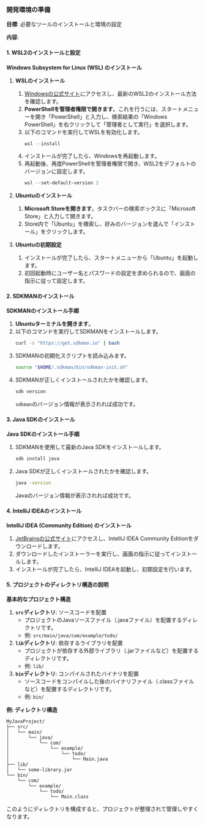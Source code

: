 
### 開発環境の準備

**目標**: 必要なツールのインストールと環境の設定

**内容**:

#### 1. WSL2のインストールと設定

**Windows Subsystem for Linux (WSL) のインストール**

1. **WSLのインストール**
   1. [Windowsの公式サイト](https://docs.microsoft.com/en-us/windows/wsl/install)にアクセスし、最新のWSL2のインストール方法を確認します。
   2. **PowerShellを管理者権限で開きます**。これを行うには、スタートメニューを開き「PowerShell」と入力し、検索結果の「Windows PowerShell」を右クリックして「管理者として実行」を選択します。
   3. 以下のコマンドを実行してWSLを有効化します。
      ```powershell
      wsl --install
      ```
   4. インストールが完了したら、Windowsを再起動します。
   5. 再起動後、再度PowerShellを管理者権限で開き、WSL2をデフォルトのバージョンに設定します。
      ```powershell
      wsl --set-default-version 2
      ```

2. **Ubuntuのインストール**
   1. **Microsoft Storeを開きます**。タスクバーの検索ボックスに「Microsoft Store」と入力して開きます。
   2. Store内で「Ubuntu」を検索し、好みのバージョンを選んで「インストール」をクリックします。

3. **Ubuntuの初期設定**
   1. インストールが完了したら、スタートメニューから「Ubuntu」を起動します。
   2. 初回起動時にユーザー名とパスワードの設定を求められるので、画面の指示に従って設定します。

#### 2. SDKMANのインストール

**SDKMANのインストール手順**

1. **Ubuntuターミナルを開きます**。
2. 以下のコマンドを実行してSDKMANをインストールします。
   ```bash
   curl -s "https://get.sdkman.io" | bash
   ```
3. SDKMANの初期化スクリプトを読み込みます。
   ```bash
   source "$HOME/.sdkman/bin/sdkman-init.sh"
   ```
4. SDKMANが正しくインストールされたかを確認します。
   ```bash
   sdk version
   ```
   `sdkman`のバージョン情報が表示されれば成功です。

#### 3. Java SDKのインストール

**Java SDKのインストール手順**

1. SDKMANを使用して最新のJava SDKをインストールします。
   ```bash
   sdk install java
   ```
2. Java SDKが正しくインストールされたかを確認します。
   ```bash
   java -version
   ```
   Javaのバージョン情報が表示されれば成功です。

#### 4. IntelliJ IDEAのインストール

**IntelliJ IDEA (Community Edition) のインストール**

1. [JetBrainsの公式サイト](https://www.jetbrains.com/idea/download/)にアクセスし、IntelliJ IDEA Community Editionをダウンロードします。
2. ダウンロードしたインストーラーを実行し、画面の指示に従ってインストールします。
3. インストールが完了したら、IntelliJ IDEAを起動し、初期設定を行います。

#### 5. プロジェクトのディレクトリ構造の説明

**基本的なプロジェクト構造**

1. **`src`ディレクトリ**: ソースコードを配置
   - プロジェクトのJavaソースファイル（.javaファイル）を配置するディレクトリです。
   - 例: `src/main/java/com/example/todo/`
2. **`lib`ディレクトリ**: 依存するライブラリを配置
   - プロジェクトが依存する外部ライブラリ（.jarファイルなど）を配置するディレクトリです。
   - 例: `lib/`
3. **`bin`ディレクトリ**: コンパイルされたバイナリを配置
   - ソースコードをコンパイルした後のバイナリファイル（.classファイルなど）を配置するディレクトリです。
   - 例: `bin/`

**例: ディレクトリ構造**

```
MyJavaProject/
├── src/
│   └── main/
│       └── java/
│           └── com/
│               └── example/
│                   └── todo/
│                       └── Main.java
├── lib/
│   └── some-library.jar
└── bin/
    └── com/
        └── example/
            └── todo/
                └── Main.class
```

このようにディレクトリを構成すると、プロジェクトが整理されて管理しやすくなります。
